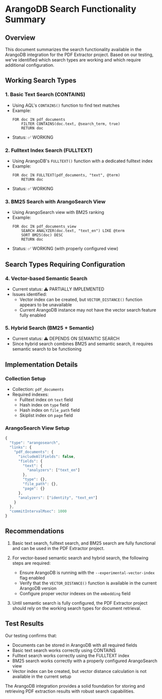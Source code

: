 # ArangoDB Search Functionality Summary

## Overview

This document summarizes the search functionality available in the ArangoDB integration for the PDF Extractor project. Based on our testing, we've identified which search types are working and which require additional configuration.

## Working Search Types

### 1. Basic Text Search (CONTAINS)
- Using AQL's `CONTAINS()` function to find text matches
- Example:
  ```aql
  FOR doc IN pdf_documents
      FILTER CONTAINS(doc.text, @search_term, true)
      RETURN doc
  ```
- Status: ✅ WORKING

### 2. Fulltext Index Search (FULLTEXT)
- Using ArangoDB's `FULLTEXT()` function with a dedicated fulltext index
- Example:
  ```aql
  FOR doc IN FULLTEXT(pdf_documents, "text", @term)
      RETURN doc
  ```
- Status: ✅ WORKING

### 3. BM25 Search with ArangoSearch View
- Using ArangoSearch view with BM25 ranking
- Example:
  ```aql
  FOR doc IN pdf_documents_view
      SEARCH ANALYZER(doc.text, "text_en") LIKE @term
      SORT BM25(doc) DESC
      RETURN doc
  ```
- Status: ✅ WORKING (with properly configured view)

## Search Types Requiring Configuration

### 4. Vector-based Semantic Search
- Current status: ⚠️ PARTIALLY IMPLEMENTED
- Issues identified:
  - Vector index can be created, but `VECTOR_DISTANCE()` function appears to be unavailable
  - Current ArangoDB instance may not have the vector search feature fully enabled

### 5. Hybrid Search (BM25 + Semantic)
- Current status: ⚠️ DEPENDS ON SEMANTIC SEARCH
- Since hybrid search combines BM25 and semantic search, it requires semantic search to be functioning

## Implementation Details

### Collection Setup
- Collection: `pdf_documents`
- Required indexes:
  - Fulltext index on `text` field
  - Hash index on `type` field
  - Hash index on `file_path` field
  - Skiplist index on `page` field

### ArangoSearch View Setup
```javascript
{
  "type": "arangosearch",
  "links": {
    "pdf_documents": {
      "includeAllFields": false,
      "fields": {
        "text": {
          "analyzers": ["text_en"]
        },
        "type": {},
        "file_path": {},
        "page": {}
      },
      "analyzers": ["identity", "text_en"]
    }
  },
  "commitIntervalMsec": 1000
}
```

## Recommendations

1. Basic text search, fulltext search, and BM25 search are fully functional and can be used in the PDF Extractor project.

2. For vector-based semantic search and hybrid search, the following steps are required:
   - Ensure ArangoDB is running with the `--experimental-vector-index` flag enabled
   - Verify that the `VECTOR_DISTANCE()` function is available in the current ArangoDB version
   - Configure proper vector indexes on the `embedding` field

3. Until semantic search is fully configured, the PDF Extractor project should rely on the working search types for document retrieval.

## Test Results

Our testing confirms that:
- Documents can be stored in ArangoDB with all required fields
- Basic text search works correctly using CONTAINS
- Fulltext search works correctly using the FULLTEXT index
- BM25 search works correctly with a properly configured ArangoSearch view
- Vector index can be created, but vector distance calculation is not available in the current setup

The ArangoDB integration provides a solid foundation for storing and retrieving PDF extraction results with robust search capabilities.
